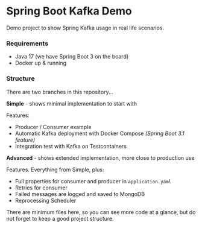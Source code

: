 # Spring Boot Kafka Demo

Demo project to show Spring Kafka usage in real life scenarios.

### Requirements
* Java 17 (we have Spring Boot 3 on the board)
* Docker up & running

### Structure

There are two branches in this repository...

**Simple** - shows minimal implementation to start with

Features:

- Producer / Consumer example
- Automatic Kafka deployment with Docker Compose *(Spring Boot 3.1 feature)*
- Integration test with Kafka on Testcontainers

**Advanced** - shows extended implementation, more close to production use

Features. Everything from Simple, plus:
- Full properties for consumer and producer in `application.yaml`
- Retries for consumer
- Failed messages are logged and saved to MongoDB
- Reprocessing Scheduler

There are minimum files here, so you can see more code at a glance, 
but do not forget to keep a good project structure.